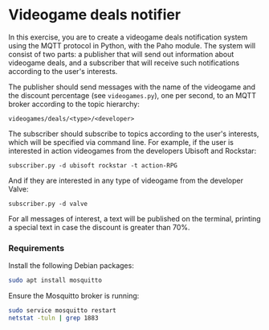 # Videogame deals notifier
In this exercise, you are to create a videogame deals notification system using the MQTT protocol in Python, with the Paho module. The system will consist of two parts: a publisher that will send out information about videogame deals, and a subscriber that will receive such notifications according to the user's interests.

The publisher should send messages with the name of the videogame and the discount percentage (see `videogames.py`), one per second, to an MQTT broker according to the topic hierarchy:

```
videogames/deals/<type>/<developer>
```

The subscriber should subscribe to topics according to the user's interests, which will be specified via command line. For example, if the user is interested in action videogames from the developers Ubisoft and Rockstar:

```
subscriber.py -d ubisoft rockstar -t action-RPG
```

And if they are interested in any type of videogame from the developer Valve:

```
subscriber.py -d valve
```

For all messages of interest, a text will be published on the terminal, printing a special text in case the discount is greater than 70%.

### Requirements
Install the following Debian packages:
```bash
sudo apt install mosquitto
```

Ensure the Mosquitto broker is running:
```bash
sudo service mosquitto restart
netstat -tuln | grep 1883
```
